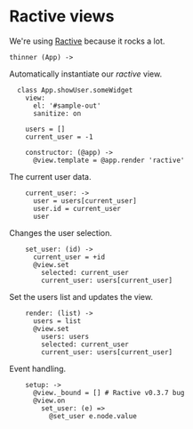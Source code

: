 # Ractive views

We're using [Ractive](https://github.com/Rich-Harris/Ractive) because it rocks a lot.

    thinner (App) ->

Automatically instantiate our _ractive_ view.

      class App.showUser.someWidget
        view:
          el: '#sample-out'
          sanitize: on

        users = []
        current_user = -1

        constructor: (@app) ->
          @view.template = @app.render 'ractive'

The current user data.

        current_user: ->
          user = users[current_user]
          user.id = current_user
          user

Changes the user selection.

        set_user: (id) ->
          current_user = +id
          @view.set
            selected: current_user
            current_user: users[current_user]

Set the users list and updates the view.

        render: (list) ->
          users = list
          @view.set
            users: users
            selected: current_user
            current_user: users[current_user]

Event handling.

        setup: ->
          @view._bound = [] # Ractive v0.3.7 bug
          @view.on
            set_user: (e) =>
              @set_user e.node.value
